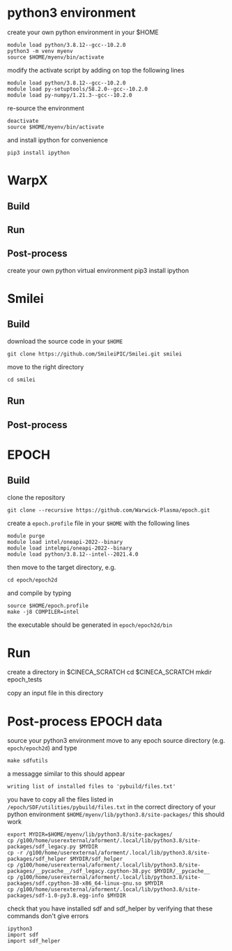 # python3 environment

create your own python environment in your $HOME
```
module load python/3.8.12--gcc--10.2.0
python3 -m venv myenv
source $HOME/myenv/bin/activate
```

modify the activate script by adding on top the following lines 
```
module load python/3.8.12--gcc--10.2.0
module load py-setuptools/58.2.0--gcc--10.2.0
module load py-numpy/1.21.3--gcc--10.2.0
```

re-source the environment 
```
deactivate
source $HOME/myenv/bin/activate
```

and install ipython for convenience 
```
pip3 install ipython
``` 

# WarpX

## Build

## Run

## Post-process

create your own python virtual environment
pip3 install ipython

# Smilei
## Build
download the source code in your `$HOME`
```
git clone https://github.com/SmileiPIC/Smilei.git smilei
```

move to the right directory
```
cd smilei
``` 


## Run

## Post-process

# EPOCH
## Build
clone the repository
```
git clone --recursive https://github.com/Warwick-Plasma/epoch.git
```

create a `epoch.profile` file in your `$HOME` with the following lines
```
module purge
module load intel/oneapi-2022--binary
module load intelmpi/oneapi-2022--binary
module load python/3.8.12--intel--2021.4.0
```

then move to the target directory, e.g.
```
cd epoch/epoch2d
```

and compile by typing
```
source $HOME/epoch.profile
make -j8 COMPILER=intel
```

the executable should be generated in `epoch/epoch2d/bin`

# Run
create a directory in $CINECA_SCRATCH
cd $CINECA_SCRATCH
mkdir epoch_tests

copy an input file in this directory 

# Post-process EPOCH data
source your python3 environment 
move to any epoch source directory (e.g. `epoch/epoch2d`) and type
```
make sdfutils
```
a messagge similar to this should appear
```
writing list of installed files to 'pybuild/files.txt'
```
you have to copy all the files listed in `/epoch/SDF/utilities/pybuild/files.txt` in the correct directory of your python environment `$HOME/myenv/lib/python3.8/site-packages/`
this should work
```
export MYDIR=$HOME/myenv/lib/python3.8/site-packages/
cp /g100/home/userexternal/aforment/.local/lib/python3.8/site-packages/sdf_legacy.py $MYDIR
cp -r /g100/home/userexternal/aforment/.local/lib/python3.8/site-packages/sdf_helper $MYDIR/sdf_helper
cp /g100/home/userexternal/aforment/.local/lib/python3.8/site-packages/__pycache__/sdf_legacy.cpython-38.pyc $MYDIR/__pycache__
cp /g100/home/userexternal/aforment/.local/lib/python3.8/site-packages/sdf.cpython-38-x86_64-linux-gnu.so $MYDIR
cp /g100/home/userexternal/aforment/.local/lib/python3.8/site-packages/sdf-1.0-py3.8.egg-info $MYDIR
```

check that you have installed sdf and sdf_helper by verifying that these commands don't give errors 
```
ipython3
import sdf
import sdf_helper
``` 